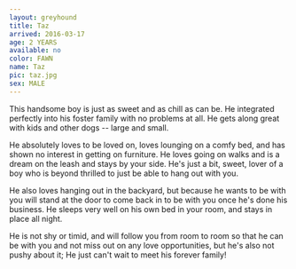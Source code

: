 ```yaml
---
layout: greyhound
title: Taz
arrived: 2016-03-17
age: 2 YEARS
available: no
color: FAWN
name: Taz
pic: taz.jpg
sex: MALE
---
```


This handsome boy is just as sweet and as chill as can be.  He integrated perfectly into his foster family with no problems at all.  He gets along great with kids and other dogs -- large and small.  

He absolutely loves to be loved on, loves lounging on a comfy bed, and has shown no interest in getting on furniture. He loves going on walks and is a dream on the leash and stays by your side.  He's just a bit, sweet, lover of a boy who is beyond thrilled to just be able to hang out with you.

He also loves hanging out in the backyard, but because he wants to be with you will stand at the door to come back in to be with you once he's done his business. He sleeps very well on his own bed in your room, and stays in place all night.  

He is not shy or timid, and will follow you from room to room so that he can be with you and not miss out on any love opportunities, but he's also not pushy about it; He just can't wait to meet his forever family!
